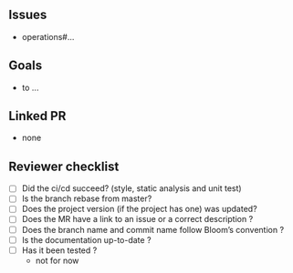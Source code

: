 ## Issues

- operations#...

## Goals

- to ...

## Linked PR

- none

## Reviewer checklist

- [ ] Did the ci/cd succeed? (style, static analysis and unit test)
- [ ] Is the branch rebase from master?
- [ ] Does the project version (if the project has one) was updated?
- [ ] Does the MR have a link to an issue or a correct description ?
- [ ] Does the branch name and commit name follow Bloom’s convention ?
- [ ] Is the documentation up-to-date ?
- [ ] Has it been tested ?
  - not for now
